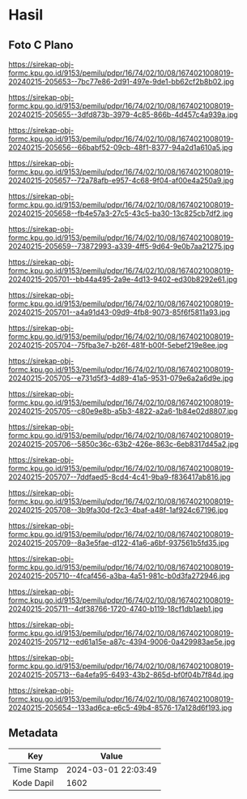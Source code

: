 # Hasil

## Foto C Plano

https://sirekap-obj-formc.kpu.go.id/9153/pemilu/pdpr/16/74/02/10/08/1674021008019-20240215-205653--7bc77e86-2d91-497e-9de1-bb62cf2b8b02.jpg

https://sirekap-obj-formc.kpu.go.id/9153/pemilu/pdpr/16/74/02/10/08/1674021008019-20240215-205655--3dfd873b-3979-4c85-866b-4d457c4a939a.jpg

https://sirekap-obj-formc.kpu.go.id/9153/pemilu/pdpr/16/74/02/10/08/1674021008019-20240215-205656--66babf52-09cb-48f1-8377-94a2d1a610a5.jpg

https://sirekap-obj-formc.kpu.go.id/9153/pemilu/pdpr/16/74/02/10/08/1674021008019-20240215-205657--72a78afb-e957-4c68-9f04-af00e4a250a9.jpg

https://sirekap-obj-formc.kpu.go.id/9153/pemilu/pdpr/16/74/02/10/08/1674021008019-20240215-205658--fb4e57a3-27c5-43c5-ba30-13c825cb7df2.jpg

https://sirekap-obj-formc.kpu.go.id/9153/pemilu/pdpr/16/74/02/10/08/1674021008019-20240215-205659--73872993-a339-4ff5-9d64-9e0b7aa21275.jpg

https://sirekap-obj-formc.kpu.go.id/9153/pemilu/pdpr/16/74/02/10/08/1674021008019-20240215-205701--bb44a495-2a9e-4d13-9402-ed30b8292e61.jpg

https://sirekap-obj-formc.kpu.go.id/9153/pemilu/pdpr/16/74/02/10/08/1674021008019-20240215-205701--a4a91d43-09d9-4fb8-9073-85f6f5811a93.jpg

https://sirekap-obj-formc.kpu.go.id/9153/pemilu/pdpr/16/74/02/10/08/1674021008019-20240215-205704--75fba3e7-b26f-481f-b00f-5ebef219e8ee.jpg

https://sirekap-obj-formc.kpu.go.id/9153/pemilu/pdpr/16/74/02/10/08/1674021008019-20240215-205705--e731d5f3-4d89-41a5-9531-079e6a2a6d9e.jpg

https://sirekap-obj-formc.kpu.go.id/9153/pemilu/pdpr/16/74/02/10/08/1674021008019-20240215-205705--c80e9e8b-a5b3-4822-a2a6-1b84e02d8807.jpg

https://sirekap-obj-formc.kpu.go.id/9153/pemilu/pdpr/16/74/02/10/08/1674021008019-20240215-205706--5850c36c-63b2-426e-863c-6eb8317d45a2.jpg

https://sirekap-obj-formc.kpu.go.id/9153/pemilu/pdpr/16/74/02/10/08/1674021008019-20240215-205707--7ddfaed5-8cd4-4c41-9ba9-f836417ab816.jpg

https://sirekap-obj-formc.kpu.go.id/9153/pemilu/pdpr/16/74/02/10/08/1674021008019-20240215-205708--3b9fa30d-f2c3-4baf-a48f-1af924c67196.jpg

https://sirekap-obj-formc.kpu.go.id/9153/pemilu/pdpr/16/74/02/10/08/1674021008019-20240215-205709--8a3e5fae-d122-41a6-a6bf-937561b5fd35.jpg

https://sirekap-obj-formc.kpu.go.id/9153/pemilu/pdpr/16/74/02/10/08/1674021008019-20240215-205710--4fcaf456-a3ba-4a51-981c-b0d3fa272946.jpg

https://sirekap-obj-formc.kpu.go.id/9153/pemilu/pdpr/16/74/02/10/08/1674021008019-20240215-205711--4df38766-1720-4740-b119-18cf1db1aeb1.jpg

https://sirekap-obj-formc.kpu.go.id/9153/pemilu/pdpr/16/74/02/10/08/1674021008019-20240215-205712--ed61a15e-a87c-4394-9006-0a429983ae5e.jpg

https://sirekap-obj-formc.kpu.go.id/9153/pemilu/pdpr/16/74/02/10/08/1674021008019-20240215-205713--6a4efa95-6493-43b2-865d-bf0f04b7f84d.jpg

https://sirekap-obj-formc.kpu.go.id/9153/pemilu/pdpr/16/74/02/10/08/1674021008019-20240215-205654--133ad6ca-e6c5-49b4-8576-17a128d6f193.jpg


## Metadata

| Key        | Value               |
| ---------- | ------------------- |
| Time Stamp | 2024-03-01 22:03:49 |
| Kode Dapil | 1602                |



